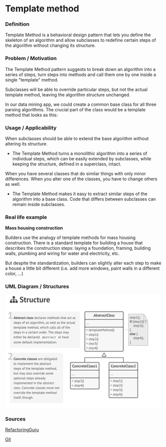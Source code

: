 # Template method

### Definition 
   Template Method is a behavioral design pattern that lets you define the skeleton of an algorithm and allow subclasses to redefine certain steps of the algorithm without changing its structure.
   

### Problem / Motivation
   The Template Method pattern suggests to break down an algorithm into a series of steps, turn steps into methods and call them one by one inside a single "template" method.
   
   Subclasses will be able to override particular steps, but not the actual template method, leaving the algorithm structure unchanged.
   
   In our data mining app, we could create a common base class for all three parsing algorithms. The crucial part of the class would be a template method that looks as this:
   
### Usage / Applicability
When subclasses should be able to extend the base algorithm without altering its structure.

+ The Template Method turns a monolithic algorithm into a series of individual steps, which can be easily extended by subclasses, while keeping the structure, defined in a superclass, intact.
  
When you have several classes that do similar things with only minor differences. When you alter one of the classes, you have to change others as well.
    
+  The Template Method makes it easy to extract similar steps of the algorithm into a base class. Code that differs between subclasses can remain inside subclasses.

### Real life example
**Mass housing construction**

Builders use the analogy of template methods for mass housing construction. There is a standard template for building a house that describes the construction steps: laying a foundation, framing, building walls, plumbing and wiring for water and electricity, etc.

But despite the standardization, builders can slightly alter each step to make a house a little bit different (i.e. add more windows, paint walls in a different color, ...)

### UML Diagram / Structures

   ![TemplateMethod](./TemplateMethodUML.png)
   
### Sources 

  [RefactoringGuru](https://refactoring.guru/design-patterns/template-method)
  
  [Git](https://github.com/kamranahmedse/design-patterns-for-humans#-template-method)
 
   
   
   
  